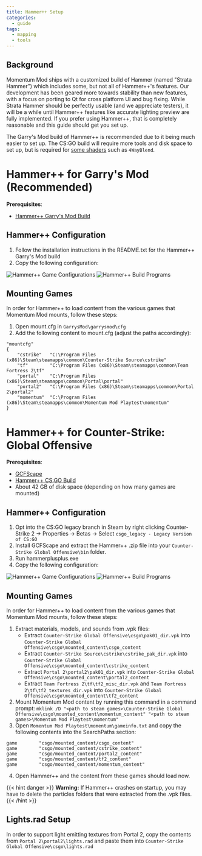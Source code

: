 ```yaml
---
title: Hammer++ Setup
categories:
  - guide
tags:
  - mapping
  - tools
---
```


## Background

Momentum Mod ships with a customized build of Hammer (named "Strata Hammer") which includes some, but not all of Hammer++'s features. Our development has been geared more towards stability than new features, with a focus on porting to Qt for cross platform UI and bug fixing. While Strata Hammer should be perfectly usable (and we appreciate testers), it will be a while until Hammer++ features like accurate lighting preview are fully implemented. If you prefer using Hammer++, that is completely reasonable and this guide should get you set up.

The Garry's Mod build of Hammer++ is recommended due to it being much easier to set up. The CS:GO build will require more tools and disk space to set up, but is required for [some shaders](https://developer.valvesoftware.com/wiki/Category:Counter-Strike:_Global_Offensive_pixel_shaders) such as `4WayBlend`.

# Hammer++ for Garry's Mod (Recommended)

**Prerequisites**:
- [Hammer++ Garry's Mod Build](https://ficool2.github.io/HammerPlusPlus-Website/download.html)

## Hammer++ Configuration

1. Follow the installation instructions in the README.txt for the Hammer++ Garry's Mod build
2. Copy the following configuration:

![Hammer++ Game Configurations](/images/hammer-plus-plus-setup/gmod_game_configurations.png)
![Hammer++ Build Programs](/images/hammer-plus-plus-setup/gmod_build_programs.png)

## Mounting Games

In order for Hammer++ to load content from the various games that Momentum Mod mounts, follow these steps:

1. Open mount.cfg in `GarrysMod\garrysmod\cfg`
2. Add the following content to mount.cfg (adjust the paths accordingly):
```
"mountcfg"
{
    "cstrike"	"C:\Program Files (x86)\Steam\steamapps\common\Counter-Strike Source\cstrike"
    "tf"		"C:\Program Files (x86)\Steam\steamapps\common\Team Fortress 2\tf"
    "portal"	"C:\Program Files (x86)\Steam\steamapps\common\Portal\portal"
    "portal2"	"C:\Program Files (x86)\Steam\steamapps\common\Portal 2\portal2"
    "momentum"	"C:\Program Files (x86)\Steam\steamapps\common\Momentum Mod Playtest\momentum"
}
```

# Hammer++ for Counter-Strike: Global Offensive

**Prerequisites**:
- [GCFScape](https://nemstools.github.io/pages/GCFScape-Download.html)
- [Hammer++ CS:GO Build](https://ficool2.github.io/HammerPlusPlus-Website/download.html)
- About 42 GB of disk space (depending on how many games are mounted)

## Hammer++ Configuration

1. Opt into the CS:GO legacy branch in Steam by right clicking Counter-Strike 2 -> Properties -> Betas -> Select `csgo_legacy - Legacy Version of CS:GO`
2. Install GCFScape and extract the Hammer++ .zip file into your `Counter-Strike Global Offensive\bin` folder.
3. Run hammerplusplus.exe
4. Copy the following configuration:

![Hammer++ Game Configurations](/images/hammer-plus-plus-setup/csgo_game_configurations.png)
![Hammer++ Build Programs](/images/hammer-plus-plus-setup/csgo_build_programs.png)

## Mounting Games

In order for Hammer++ to load content from the various games that Momentum Mod mounts, follow these steps:

1. Extract materials, models, and sounds from .vpk files:
    - Extract `Counter-Strike Global Offensive\csgo\pak01_dir.vpk` into `Counter-Strike Global Offensive\csgo\mounted_content\csgo_content`
    - Extract `Counter-Strike Source\cstrike\cstrike_pak_dir.vpk` into `Counter-Strike Global Offensive\csgo\mounted_content\cstrike_content`
    - Extract `Portal 2\portal2\pak01_dir.vpk` into `Counter-Strike Global Offensive\csgo\mounted_content\portal2_content`
    - Extract `Team Fortress 2\tf\tf2_misc_dir.vpk` and `Team Fortress 2\tf\tf2_textures_dir.vpk` into `Counter-Strike Global Offensive\csgo\mounted_content\tf2_content`
2. Mount Momentum Mod content by running this command in a command prompt: `mklink /D "<path to steam games>\Counter-Strike Global Offensive\csgo\mounted_content\momentum_content" "<path to steam games>\Momentum Mod Playtest\momentum"`
3. Open `Momentum Mod Playtest\momentum\gameinfo.txt` and copy the following contents into the SearchPaths section:
```
game        "csgo/mounted_content/csgo_content"
game        "csgo/mounted_content/cstrike_content"
game        "csgo/mounted_content/portal2_content"
game        "csgo/mounted_content/tf2_content"
game        "csgo/mounted_content/momentum_content"
```
4. Open Hammer++ and the content from these games should load now.

{{< hint danger >}}
**Warning:** If Hammer++ crashes on startup, you may have to delete the particles folders that were extracted from the .vpk files.
{{< /hint >}}

## Lights.rad Setup

In order to support light emitting textures from Portal 2, copy the contents from `Portal 2\portal2\lights.rad` and paste them into `Counter-Strike Global Offensive\csgo\lights.rad`
